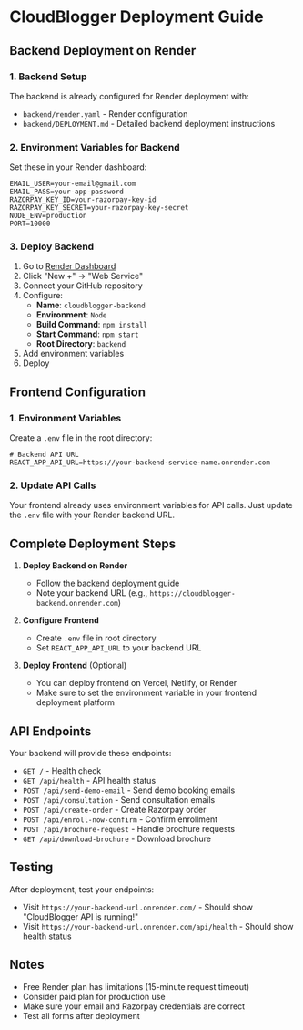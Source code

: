 # CloudBlogger Deployment Guide

## Backend Deployment on Render

### 1. Backend Setup

The backend is already configured for Render deployment with:
- `backend/render.yaml` - Render configuration
- `backend/DEPLOYMENT.md` - Detailed backend deployment instructions

### 2. Environment Variables for Backend

Set these in your Render dashboard:

```
EMAIL_USER=your-email@gmail.com
EMAIL_PASS=your-app-password
RAZORPAY_KEY_ID=your-razorpay-key-id
RAZORPAY_KEY_SECRET=your-razorpay-key-secret
NODE_ENV=production
PORT=10000
```

### 3. Deploy Backend

1. Go to [Render Dashboard](https://dashboard.render.com)
2. Click "New +" → "Web Service"
3. Connect your GitHub repository
4. Configure:
   - **Name**: `cloudblogger-backend`
   - **Environment**: `Node`
   - **Build Command**: `npm install`
   - **Start Command**: `npm start`
   - **Root Directory**: `backend`
5. Add environment variables
6. Deploy

## Frontend Configuration

### 1. Environment Variables

Create a `.env` file in the root directory:

```env
# Backend API URL
REACT_APP_API_URL=https://your-backend-service-name.onrender.com
```

### 2. Update API Calls

Your frontend already uses environment variables for API calls. Just update the `.env` file with your Render backend URL.

## Complete Deployment Steps

1. **Deploy Backend on Render**
   - Follow the backend deployment guide
   - Note your backend URL (e.g., `https://cloudblogger-backend.onrender.com`)

2. **Configure Frontend**
   - Create `.env` file in root directory
   - Set `REACT_APP_API_URL` to your backend URL

3. **Deploy Frontend** (Optional)
   - You can deploy frontend on Vercel, Netlify, or Render
   - Make sure to set the environment variable in your frontend deployment platform

## API Endpoints

Your backend will provide these endpoints:
- `GET /` - Health check
- `GET /api/health` - API health status
- `POST /api/send-demo-email` - Send demo booking emails
- `POST /api/consultation` - Send consultation emails
- `POST /api/create-order` - Create Razorpay order
- `POST /api/enroll-now-confirm` - Confirm enrollment
- `POST /api/brochure-request` - Handle brochure requests
- `GET /api/download-brochure` - Download brochure

## Testing

After deployment, test your endpoints:
- Visit `https://your-backend-url.onrender.com/` - Should show "CloudBlogger API is running!"
- Visit `https://your-backend-url.onrender.com/api/health` - Should show health status

## Notes

- Free Render plan has limitations (15-minute request timeout)
- Consider paid plan for production use
- Make sure your email and Razorpay credentials are correct
- Test all forms after deployment 